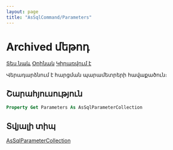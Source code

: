 ```yaml
---
layout: page
title: "AsSqlCommand/Parameters"
---
```

# Archived մեթոդ 

[Տես նաև](../AsSqlParameter.md) [Օրինակ](../../Examples/AsSqlCommand.md) [Կիրառվում է](../AsSqlCommand.md)

Վերադարձնում է հարցման պարամետրերի հավաքածուն։

## Շարահյուսություն

``` vb
Property Get Parameters As AsSqlParameterCollection
```

## Տվյալի տիպ

[AsSqlParameterCollection](../AsSqlParameterCollection.md)